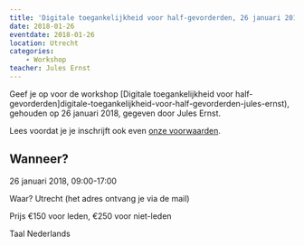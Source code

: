 ```yaml
---
title: 'Digitale toegankelijkheid voor half-gevorderden, 26 januari 2018'
date: 2018-01-26
eventdate: 2018-01-26
location: Utrecht
categories:
    - Workshop
teacher: Jules Ernst
---
```


Geef je op voor de workshop [Digitale toegankelijkheid voor half-gevorderden]digitale-toegankelijkheid-voor-half-gevorderden-jules-ernst), gehouden op 26 januari 2018, gegeven door Jules Ernst.

Lees voordat je je inschrijft ook even [onze voorwaarden](/nl/activiteiten/workshops/#meer-informatie-voor-deelnemers).

## Wanneer?
26 januari 2018, 09:00-17:00

Waar?
Utrecht (het adres ontvang je via de mail)

Prijs
€150 voor leden, €250 voor niet-leden

Taal
Nederlands
